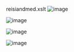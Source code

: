 reisiandmed.xslt
![image](https://github.com/user-attachments/assets/df486708-202f-4a23-af03-ff1d580bdd6f)

![image](https://github.com/user-attachments/assets/ae14c47a-d112-4499-9921-52f8ad7e76da)

![image](https://github.com/user-attachments/assets/62ec699d-2d99-4920-9c4a-d5e511f02f7e)

![image](https://github.com/user-attachments/assets/6341555a-26b9-48b0-a3a4-e2a6441bc249)
